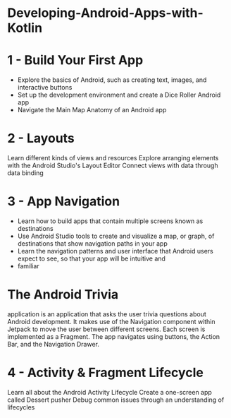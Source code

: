 # Developing-Android-Apps-with-Kotlin

# 1 - Build Your First App
* Explore the basics of Android, such as creating text, images, and interactive buttons
* Set up the development environment and create a Dice Roller Android app
* Navigate the Main Map Anatomy of an Android app

# 2 - Layouts
Learn different kinds of views and resources
Explore arranging elements with the Android Studio's Layout Editor
Connect views with data through data binding

# 3 - App Navigation
* Learn how to build apps that contain multiple screens known as destinations
* Use Android Studio tools to create and visualize a map, or graph, of destinations that show navigation paths in your app
* Learn the navigation patterns and user interface that Android users expect to see, so that your app will be intuitive and
* familiar

# The Android Trivia 
application is an application that asks the user trivia questions about Android development. It makes use 
 of the Navigation component within Jetpack to move the user between different screens. Each screen is implemented as a
 Fragment. The app navigates using buttons, the Action Bar, and the Navigation Drawer.
 
# 4 - Activity & Fragment Lifecycle
Learn all about the Android Activity Lifecycle
Create a one-screen app called Dessert pusher
Debug common issues through an understanding of lifecycles
